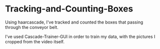 # Tracking-and-Counting-Boxes
Using haarcascade, I've tracked and counted the boxes that passing through the conveyor belt.

I've used Cascade-Trainer-GUI in order to train my data, with the pictures I cropped from the video itself.
